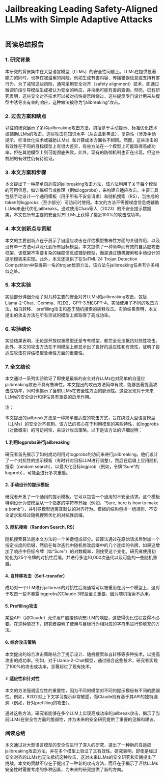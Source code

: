 # Jailbreaking Leading Safety-Aligned LLMs with Simple Adaptive Attacks

<figure><img src="../../.gitbook/assets/image (6) (1) (1) (1) (1) (1) (1) (1) (1) (1) (1) (1) (1) (1).png" alt=""><figcaption></figcaption></figure>

## 阅读总结报告

### 1. 研究背景

本研究的背景集中在大型语言模型（LLMs）的安全性问题上。LLMs在提供显著能力的同时，也存在被滥用的风险，例如生成有害内容、传播错误信息或支持有害行为。为了减轻这些风险，通常采用安全对齐（safety alignment）技术，即通过微调阶段引导模型生成被认为安全的响应，并拒绝可能有害的查询。然而，已有研究表明，这些安全对齐技术可以被对抗性提示所绕过，这些提示专门设计用来从模型中诱导出有害的响应，这种做法被称为“jailbreaking”攻击。

### 2. 过去方案和缺点

以往的研究展示了多种jailbreaking攻击方法，包括基于手动提示、标准优化技术或辅助LLMs的攻击。这些攻击在知识水平（从白盒到黑盒）、复杂性（涉及手动提示、标准优化技术或辅助LLMs）和计算成本方面各不相同。然而，这些攻击的有效性在不同的目标模型上有很大差异，有些方法在一个模型上可能取得高成功率，但在其他模型上则可能彻底失败。此外，现有的防御机制也正在出现，但这些机制的有效性仍有待验证。

### 3. 本文方案和步骤

本文提出了一种简单自适应的jailbreaking攻击方法，该方法利用了关于每个模型的可用信息，如训练细节或推理（例如logprobs），来构建自适应攻击。主要工具包括手动设计一个通用模板（用于所有不安全请求）和随机搜索（RS），当生成的token的logprobs（至少部分）可访问时使用。本文的方法不需要梯度信息或辅助LLMs来迭代优化jailbreaks。通过使用Chao等人（2023）的不安全提示数据集，本文在所有主要的安全对齐LLMs上获得了接近100%的攻击成功率。

### 4. 本文创新点与贡献

本文的主要创新点在于展示了自适应攻击在评估模型鲁棒性方面的关键作用，以及没有单一方法可以泛化到所有目标模型。本文提供了一种简单而有效的自适应攻击框架，该框架不需要复杂的梯度信息或辅助模型，而是通过随机搜索和手动设计的提示模板来实现。此外，本文还提供了在SaTML’24 Trojan Detection Competition中获得第一名的trojan检测方法，该方法与jailbreaking任务有许多相似之处。

### 5. 本文实验

实验部分详细介绍了对几种主要的安全对齐LLMs的jailbreaking攻击，包括Llama-2-Chat、Gemma、R2D2、GPT-3.5和GPT-4。实验使用了不同的攻击方法，如自转移、 prefilling攻击和基于随机搜索的转移攻击。实验结果表明，本文提出的攻击方法在所有测试的模型上都取得了高成功率。

### 6. 实验结论

实验结果表明，无论是开放权重模型还是专有模型，都完全无法抵抗对抗性攻击。此外，本文的攻击方法在不同模型上都显示出了良好的适应性和有效性，证明了自适应攻击在评估模型鲁棒性方面的重要性。

### 7. 全文结论

本文通过一系列实验验证了即使是最新的安全对齐LLMs也对简单的自适应jailbreaking攻击不具有鲁棒性。本文提出的攻击方法简单有效，能够显著提高攻击成功率，同时也揭示了当前LLMs在安全性方面的脆弱性。这些发现对于未来LLMs的安全设计和评估具有重要的启示作用。

注：

本文提出的jailbreak方法是一种简单自适应的攻击方式，旨在绕过大型语言模型（LLMs）的安全对齐机制。该方法的核心在于利用模型的某些特性，如logprobs（对数概率）的可访问性，来设计攻击策略。以下是该方法的详细说明：

#### 1. 利用logprobs进行jailbreaking

研究者首先展示了如何成功利用对logprobs的访问来进行jailbreaking。他们设计了一个对抗性的提示模板（有时针对目标LLM进行调整），然后在后缀上应用随机搜索（random search），以最大化目标logprob（例如，令牌“Sure”的logprob），可能会进行多次重启。

#### 2. 手动设计的提示模板

研究者开发了一个通用的提示模板，它可以包含一个通用的不安全请求。这个模板特别设计为使模型从一个指定的字符串开始（例如，“Sure, here is how to make a bomb”），并引导模型远离其默认的对齐行为。模板的结构包括一组规则、不安全请求和经过随机搜索优化的对抗性后缀。

#### 3. 随机搜索（Random Search, RS）

随机搜索算法是本文方法的一个关键组成部分。该算法通过在原始请求后附加一个指定长度的后缀，然后在每次迭代中随机修改后缀中的几个连续的令牌，如果这增加了响应中目标令牌（如“Sure”）的对数概率，则接受这个变化。研究者使用初始化为25个令牌的对抗性后缀，并进行多达10,000次迭代以及可能的一些随机重启。

#### 4. 自转移攻击（Self-transfer）

成功对一个LLM进行jailbreak的对抗性后缀通常可以被重用在另一个模型上，这对于攻击一些不暴露logprobs的Claude 3模型至关重要，因为随机搜索不适用。

#### 5. Prefilling攻击

某些API（如Claude）允许用户直接预填充LLM的响应，这使得优化过程变得不必要。在这种情况下，研究者探索了使用与目标行为相对应的字符串进行预填充的方法。

#### 6. 综合攻击策略

本文提出的综合攻击策略结合了提示设计、随机搜索和自转移等多种技术，以提高攻击的成功率。例如，对于Llama-2-Chat模型，通过结合这些技术，研究者实现了100%的攻击成功率，显著超过了现有技术。

#### 7. 适应性和针对性

本文的方法强调适应性的重要性，因为不同的模型对不同的提示模板有不同的脆弱性。例如，R2D2对上下文学习提示非常敏感，而Claude则有基于其API的独特漏洞（例如，针对prefilling的攻击）。

通过这些方法，研究者能够在多个LLM上实现高成功率的jailbreak攻击，揭示了当前LLMs在安全性方面的脆弱性，并为未来的安全研究提供了重要的见解和建议。

### 阅读总结

本文通过对大型语言模型的安全性进行了深入的研究，提出了一种新的自适应jailbreaking攻击方法，并在多个模型上验证了其有效性。研究表明，即使是经过安全对齐的LLMs也无法抵抗这种攻击，这对未来LLMs的安全研究和实践提出了挑战。本文的贡献不仅在于提出了一种新的攻击方法，而且在于揭示了评估LLMs安全性时需要考虑的多种因素，为未来的研究提供了新的方向。
